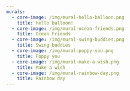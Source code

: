 ```yaml
---
murals:
  - core-image: /img/mural-hello-balloon.png
    title: Hello balloon!
  - core-image: /img/mural-ocean-friends.png
    title: Ocean Friends
  - core-image: /img/mural-swing-buddies.png
    title: Swing buddies
  - core-image: /img/mural-poppy-you.png
    title: Poppy you
  - core-image: /img/mural-make-a-wish.png
    title: Make a wish
  - core-image: /img/mural-rainbow-day.png
    title: Rainbow day
---
```


